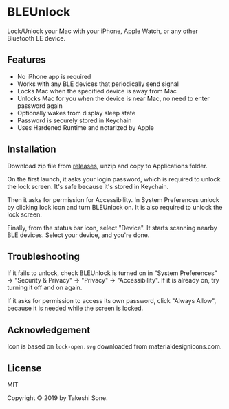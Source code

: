 # BLEUnlock

Lock/Unlock your Mac with your iPhone, Apple Watch, or any other Bluetooth LE device.

## Features

- No iPhone app is required
- Works with any BLE devices that periodically send signal
- Locks Mac when the specified device is away from Mac
- Unlocks Mac for you when the device is near Mac, no need to enter password again
- Optionally wakes from display sleep state
- Password is securely stored in Keychain
- Uses Hardened Runtime and notarized by Apple

## Installation

Download zip file from [releases](https://github.com/ts1/BLEUnlock/releases),
unzip and copy to Applications folder.

On the first launch, it asks your login password,
which is required to unlock the lock screen.
It's safe because it's stored in Keychain. 

Then it asks for permission for Accessibility.
In System Preferences unlock by clicking lock icon and turn BLEUnlock on.
It is also required to unlock the lock screen.

Finally, from the status bar icon, select "Device".
It starts scanning nearby BLE devices.
Select your device, and you're done.

## Troubleshooting

If it fails to unlock, check BLEUnlock is turned on in "System Preferences" → "Security & Privacy" → "Privacy" → "Accessibility".
If it is already on, try turning it off and on again.

If it asks for permission to access its own password, click "Always Allow", because it is needed while the screen is locked.

## Acknowledgement

Icon is based on `lock-open.svg` downloaded from materialdesignicons.com.

## License

MIT

Copyright © 2019 by Takeshi Sone.
